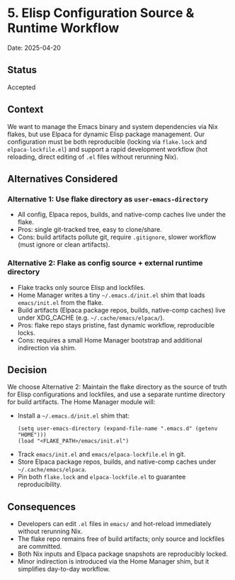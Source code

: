  # 5. Elisp Configuration Source & Runtime Workflow

 Date: 2025-04-20

 ## Status

 Accepted

 ## Context

 We want to manage the Emacs binary and system dependencies via Nix flakes, but use Elpaca for dynamic Elisp package management. Our configuration must be both reproducible (locking via `flake.lock` and `elpaca-lockfile.el`) and support a rapid development workflow (hot reloading, direct editing of `.el` files without rerunning Nix).

 ## Alternatives Considered

 ### Alternative 1: Use flake directory as `user-emacs-directory`
 - All config, Elpaca repos, builds, and native-comp caches live under the flake.
 - Pros: single git-tracked tree, easy to clone/share.
 - Cons: build artifacts pollute git, require `.gitignore`, slower workflow (must ignore or clean artifacts).

 ### Alternative 2: Flake as config source + external runtime directory
 - Flake tracks only source Elisp and lockfiles.
 - Home Manager writes a tiny `~/.emacs.d/init.el` shim that loads `emacs/init.el` from the flake.
 - Build artifacts (Elpaca package repos, builds, native-comp caches) live under XDG_CACHE (e.g. `~/.cache/emacs/elpaca/`).
 - Pros: flake repo stays pristine, fast dynamic workflow, reproducible locks.
 - Cons: requires a small Home Manager bootstrap and additional indirection via shim.

 ## Decision

 We choose Alternative 2: Maintain the flake directory as the source of truth for Elisp configurations and lockfiles, and use a separate runtime directory for build artifacts. The Home Manager module will:
 
 - Install a `~/.emacs.d/init.el` shim that:
   ```elisp
   (setq user-emacs-directory (expand-file-name ".emacs.d" (getenv "HOME")))
   (load "<FLAKE_PATH>/emacs/init.el")
   ```
 - Track `emacs/init.el` and `emacs/elpaca-lockfile.el` in git.
 - Store Elpaca package repos, builds, and native-comp caches under `~/.cache/emacs/elpaca`.
 - Pin both `flake.lock` and `elpaca-lockfile.el` to guarantee reproducibility.

 ## Consequences

 - Developers can edit `.el` files in `emacs/` and hot-reload immediately without rerunning Nix.
 - The flake repo remains free of build artifacts; only source and lockfiles are committed.
 - Both Nix inputs and Elpaca package snapshots are reproducibly locked.
 - Minor indirection is introduced via the Home Manager shim, but it simplifies day-to-day workflow.